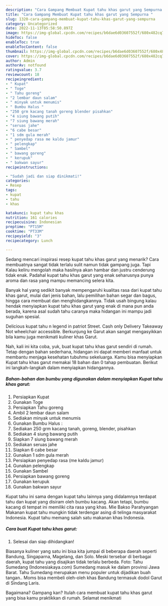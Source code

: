 ```yaml
---
description: "Cara Gampang Membuat Kupat tahu khas garut yang Sempurna "
title: "Cara Gampang Membuat Kupat tahu khas garut yang Sempurna "
slug: 1320-cara-gampang-membuat-kupat-tahu-khas-garut-yang-sempurna
category: Uncategorized
date: 2022-11-13T05:58:50.897Z
image: https://img-global.cpcdn.com/recipes/b6dae6d03607552f/680x482cq70/kupat-tahu-khas-garut-foto-resep-utama.jpg
hideToc: false
enableToc: true
enableTocContent: false
thumbnail: https://img-global.cpcdn.com/recipes/b6dae6d03607552f/680x482cq70/kupat-tahu-khas-garut-foto-resep-utama.jpg
cover: https://img-global.cpcdn.com/recipes/b6dae6d03607552f/680x482cq70/kupat-tahu-khas-garut-foto-resep-utama.jpg
author: Admin
authorAv: notfound
ratingvalue: 3.7
reviewcount: 18
recipeingredient:
- " Kupat"
- " Toge"
- " Tahu goreng"
- "2 lembar daun salam"
- " minyak untuk menumis"
- " Bumbu Halus "
- "250 grm kacang tanah goreng blender pisahkan"
- "4 siung bawang putih"
- "7 siung bawang merah"
- "seruas jahe"
- "6 cabe besar"
- "1 sdm gula merah"
- " penyedap rasa me kaldu jamur"
- " pelengkap"
- " Sambel"
- " bawang goreng"
- " kerupuk"
- " bakwan sayur"
recipeinstructions:

- "Sudah jadi dan siap dinikmati!"
categories:
- Resep
tags:
- kupat
- tahu
- khas

katakunci: kupat tahu khas 
nutrition: 161 calories
recipecuisine: Indonesian
preptime: "PT15M"
cooktime: "PT33M"
recipeyield: "3"
recipecategory: Lunch

---
```



Sedang mencari inspirasi resep kupat tahu khas garut yang menarik? Cara membuatnya sangat tidak terlalu sulit namun tidak gampang juga. Tapi Kalau keliru mengolah maka hasilnya akan hambar dan justru cenderung tidak enak. Padahal kupat tahu khas garut yang enak seharusnya punya aroma dan rasa yang mampu memancing selera kita.


Banyak hal yang sedikit banyak mempengaruhi kualitas rasa dari kupat tahu khas garut, mulai dari jenis bahan, lalu pemilihan bahan segar dan bagus, hingga cara membuat dan menghidangkannya. Tidak usah bingung kalau hendak menyiapkan kupat tahu khas garut yang enak di mana pun anda berada, karena asal sudah tahu caranya maka hidangan ini mampu jadi suguhan spesial.

Delicious kupat tahu n legend in patriot Street. Cash only Delivery Takeaway Not wheelchair accessible. Berkunjung ke Garut akan sangat mengasyikkan bila kamu juga menikmati kuliner khas Garut.


Nah, kali ini kita coba, yuk, buat kupat tahu khas garut sendiri di rumah. Tetap dengan bahan sederhana, hidangan ini dapat memberi manfaat untuk membantu menjaga kesehatan tubuhmu sekeluarga. Kamu bisa menyiapkan Kupat tahu khas garut memakai 18 bahan dan 0 tahap pembuatan. Berikut ini langkah-langkah dalam menyiapkan hidangannya.

<!--inarticleads1-->

##### Bahan-bahan dan bumbu yang digunakan dalam menyiapkan Kupat tahu khas garut:

1. Persiapkan  Kupat
1. Gunakan  Toge
1. Persiapkan  Tahu goreng
1. Ambil 2 lembar daun salam
1. Sediakan  minyak untuk menumis
1. Gunakan  Bumbu Halus :
1. Sediakan 250 grm kacang tanah, goreng, blender, pisahkan
1. Sediakan 4 siung bawang putih
1. Siapkan 7 siung bawang merah
1. Sediakan seruas jahe
1. Siapkan 6 cabe besar
1. Gunakan 1 sdm gula merah
1. Persiapkan  penyedap rasa (me kaldu jamur)
1. Gunakan  pelengkap
1. Gunakan  Sambel
1. Persiapkan  bawang goreng
1. Gunakan  kerupuk
1. Gunakan  bakwan sayur


Kupat tahu ini sama dengan kupat tahu lainnya yang didalamnya terdapat tahu dan kupat yang disiram oleh bumbu kacang. Akan tetapi, bumbu kacang di tempat ini memiliki cita rasa yang khas. Mie Bakso Parahyangan Makanan kupat tahu mungkin tidak terdengar asing di telinga masyarakat Indonesia. Kupat tahu memang salah satu makanan khas Indonesia. 

<!--inarticleads2-->

##### Cara buat Kupat tahu khas garut:


1. Selesai dan siap dihidangkan!

Biasanya kuliner yang satu ini bisa kita jumpai di beberapa daerah seperti Bandung, Singaparna, Magelang, dan Solo. Meski tersebar di berbagai daerah, kupat tahu yang disajikan tidak terlalu berbeda. Foto: Tahu Sumedang (Indonesiakaya.com) Sumedang masuk ke dalam provinsi Jawa Barat. Tahu Sumedang merupakan menu populer untuk dijadikan buah tangan.. Moms bisa membeli oleh-oleh khas Bandung termasuk dodol Garut di Sindang Laris. 

Bagaimana? Gampang kan? Itulah cara membuat kupat tahu khas garut yang bisa kamu praktikkan di rumah. Selamat menikmati

